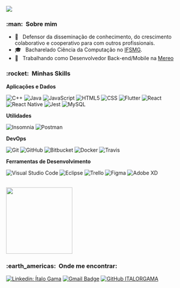 
![](https://komarev.com/ghpvc/?username=italorgama&color=006bed)

<h3> :man: &nbsp;Sobre mim </h3>

- 🤔 &nbsp; Defensor da disseminação de conhecimento, do crescimento colaborativo e cooperativo para com outros profissionais.
- 🎓 &nbsp; Bacharelado Ciência da Computação no <a href="https://www.ifsudestemg.edu.br/">IFSMG</a>.
- 💼 &nbsp; Trabalhando como Desenvolvedor Back-end/Mobile na <a href="https://mereo.com/">Mereo</a>

<h3> :rocket: &nbsp;Minhas Skills </h3>

**Aplicações e Dados**

  ![C++](https://img.shields.io/badge/-C++-333333?style=flat&logo=C%2B%2B&logoColor=00599C)
  ![Java](https://img.shields.io/badge/-Java-333333?style=flat&logo=Java&logoColor=007396)
  ![JavaScript](https://img.shields.io/badge/-JavaScript-333333?style=flat&logo=javascript)
  ![HTML5](https://img.shields.io/badge/-HTML5-333333?style=flat&logo=HTML5)
  ![CSS](https://img.shields.io/badge/-CSS-333333?style=flat&logo=CSS3&logoColor=1572B6)
  ![Flutter](https://img.shields.io/badge/-Flutter-333333?style=flat&logo=Flutter)
  ![React](https://img.shields.io/badge/-React-333333?style=flat&logo=react)
  ![React Native](https://img.shields.io/badge/-React%20Native-333333?style=flat&logo=react)
  ![Jest](https://img.shields.io/badge/-Jest-333333?style=flat&logo=jest)
  ![MySQL](https://img.shields.io/badge/-MySQL-333333?style=flat&logo=mysql)

**Utilidades**

  ![Insomnia](https://img.shields.io/badge/-Insomnia-333333?style=flat&logo=insomnia)
  ![Postman](https://img.shields.io/badge/-Postman-333333?style=flat&logo=postman)

**DevOps**

  ![Git](https://img.shields.io/badge/-Git-333333?style=flat&logo=git)
  ![GitHub](https://img.shields.io/badge/-GitHub-333333?style=flat&logo=github)
  ![Bitbucket](https://img.shields.io/badge/-Bitbucket-333333?style=flat&logo=bitbucket)
  ![Docker](https://img.shields.io/badge/-Docker-333333?style=flat&logo=docker)
  ![Travis](https://img.shields.io/badge/-Travis-333333?style=flat&logo=travis)

**Ferramentas de Desenvolvimento**

  ![Visual Studio Code](https://img.shields.io/badge/-Visual%20Studio%20Code-333333?style=flat&logo=visual-studio-code&logoColor=007ACC)
  ![Eclipse](https://img.shields.io/badge/-Eclipse-333333?style=flat&logo=eclipse-ide&logoColor=2C2255)
  ![Trello](https://img.shields.io/badge/-Trello-333333?style=flat&logo=trello&logoColor=007ACC)
  ![Figma](https://img.shields.io/badge/-Figma-333333?style=flat&logo=figma&logoColor=007ACC)
  ![Adobe XD](https://img.shields.io/badge/-Adobe%20XD-333333?style=flat&logo=adobe-xd&logoColor=007ACC)

<br/>

<a href="https://github.com/italorgama">
  <img height="180em" src="https://github-readme-stats.vercel.app/api?username=italorgama&theme=dracula&show_icons=true" />
</a>

<br/>

<h3> :earth_americas: &nbsp;Onde me encontrar: </h3> 

[![Linkedin: Ítalo Gama](https://img.shields.io/badge/-italo.gama-blue?style=flat-square&logo=Linkedin&logoColor=white&link=https://www.linkedin.com/in/italo-gama/)](https://www.linkedin.com/in/italo-gama/)
[![Gmail Badge](https://img.shields.io/badge/-itrgama@gmail.com-006bed?style=flat-square&logo=Gmail&logoColor=white&link=mailto:itrgama@gmail.com)](mailto:itrgama@gmail.com)
[![GitHub ITALORGAMA]( https://img.shields.io/github/followers/italorgama?label=follow&style=social)](https://github.com/italorgama)
